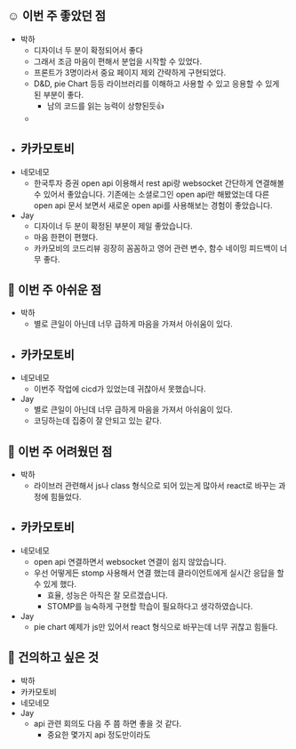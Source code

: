 ## ☺️ 이번 주 좋았던 점

- 박하
	- 디자이너 두 분이 확정되어서 좋다
	- 그래서 조금 마음이 편해서 분업을 시작할 수 있었다.
	- 프론트가 3명이라서 중요 페이지 제외 간략하게 구현되었다.
	- D&D, pie Chart 등등 라이브러리를 이해하고 사용할 수 있고 응용할 수 있게 된 부분이 좋다.
		- 남의 코드를 읽는 능력이 상향된듯👍
	- 
- 카카모토비
	- 
- 네모네모
	- 한국투자 증권 open api 이용해서 rest api랑 websocket 간단하게 연결해볼 수 있어서 좋았습니다. 기존에는 소셜로그인 open api만 해봤었는데 다른 open api 문서 보면서 새로운  open api를 사용해보는 경험이 좋았습니다.
- Jay
	- 디자이너 두 분이 확정된 부분이 제일 좋았습니다.
	- 마음 한편이 편했다.
	- 카카모비의 코드리뷰 굉장히 꼼꼼하고 영어 관련 변수, 함수 네이밍 피드백이 너무 좋다.

## 🤔 이번 주 아쉬운 점

- 박하
	- 별로 큰일이 아닌데 너무 급하게 마음을 가져서 아쉬움이 있다.
- 카카모토비
	- 
- 네모네모
	- 이번주 작업에 cicd가 있었는데 귀찮아서 못했습니다.
- Jay
	- 별로 큰일이 아닌데 너무 급하게 마음을 가져서 아쉬움이 있다.
	- 코딩하는데 집중이 잘 안되고 있는 같다.

## 🤔 이번 주 어려웠던 점

- 박하
	- 라이브러 관련해서 js나 class 형식으로 되어 있는게 많아서 react로 바꾸는 과정에 힘들었다.
- 카카모토비
	 - 
- 네모네모
	-  open api 연결하면서 websocket 연결이 쉽지 않았습니다.
	- 우선 어떻게든 stomp 사용해서 연결 했는데 클라이언트에게 실시간 응답을 할 수 있게 했다.
		- 효율, 성능은 아직은 잘 모르겠습니다.
		- STOMP를 능숙하게 구현할 학습이 필요하다고 생각하였습니다.
- Jay
	- pie chart 예제가 js만 있어서 react 형식으로 바꾸는데 너무 귀찮고 힘들다.


## 🙏 건의하고 싶은 것

- 박하
- 카카모토비
- 네모네모
- Jay
	- api 관련 회의도 다음 주 쯤 하면 좋을 것 같다.
		- 중요한 몇가지 api 정도만이라도
